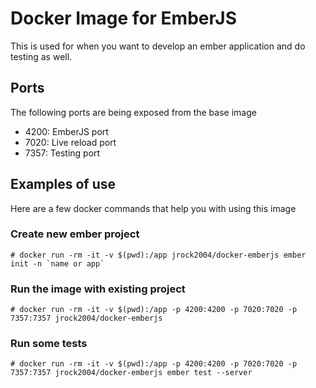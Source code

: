 # Docker Image for EmberJS

This is used for when you want to develop an ember application and do testing as well.

## Ports

The following ports are being exposed from the base image

- 4200: EmberJS port
- 7020: Live reload port
- 7357: Testing port

## Examples of use
Here are a few docker commands that help you with using this image

### Create new ember project

```
# docker run -rm -it -v $(pwd):/app jrock2004/docker-emberjs ember init -n `name or app`
```

### Run the image with existing project

```
# docker run -rm -it -v $(pwd):/app -p 4200:4200 -p 7020:7020 -p 7357:7357 jrock2004/docker-emberjs
```

### Run some tests

```
# docker run -rm -it -v $(pwd):/app -p 4200:4200 -p 7020:7020 -p 7357:7357 jrock2004/docker-emberjs ember test --server
```